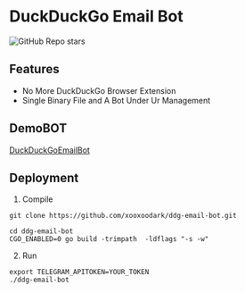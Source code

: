 # DuckDuckGo Email Bot
![GitHub Repo stars](https://github.com/xooxoodark/ddg-email-bot?style=social)

## Features
* No More DuckDuckGo Browser Extension
* Single Binary File and A Bot Under Ur Management

## DemoBOT
[DuckDuckGoEmailBot](https://t.me/duckduckgoemail_bot)

## Deployment

1. Compile
```
git clone https://github.com/xooxoodark/ddg-email-bot.git

cd ddg-email-bot
CGO_ENABLED=0 go build -trimpath  -ldflags "-s -w"
```

2. Run
```
export TELEGRAM_APITOKEN=YOUR_TOKEN
./ddg-email-bot
```

